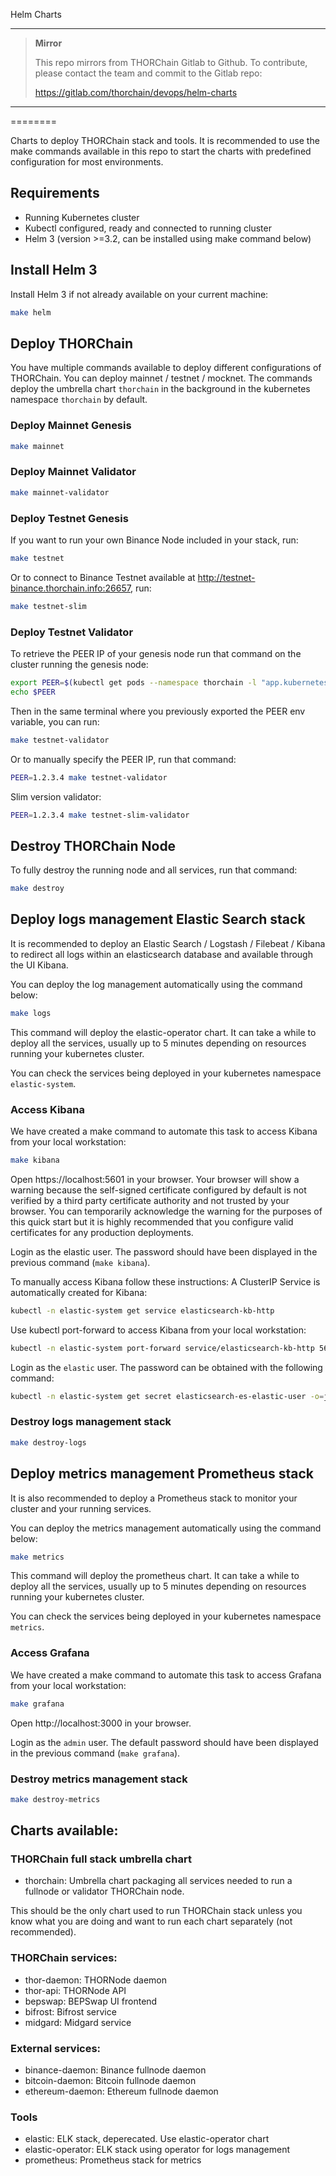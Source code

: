 Helm Charts

****

> **Mirror**
>
> This repo mirrors from THORChain Gitlab to Github.
> To contribute, please contact the team and commit to the Gitlab repo:
>
> https://gitlab.com/thorchain/devops/helm-charts


****
========

Charts to deploy THORChain stack and tools.
It is recommended to use the make commands available in this repo
to start the charts with predefined configuration for most environments.

## Requirements
 *  Running Kubernetes cluster
 *  Kubectl configured, ready and connected to running cluster
 *  Helm 3 (version >=3.2, can be installed using make command below)


## Install Helm 3

Install Helm 3 if not already available on your current machine:

```bash
make helm
```

## Deploy THORChain

You have multiple commands available to deploy different configurations of THORChain.
You can deploy mainnet / testnet / mocknet.
The commands deploy the umbrella chart `thorchain` in the background in the kubernetes
namespace `thorchain` by default.

### Deploy Mainnet Genesis

```bash
make mainnet
```

### Deploy Mainnet Validator

```bash
make mainnet-validator
```

### Deploy Testnet Genesis

If you want to run your own Binance Node included in your stack, run:

```bash
make testnet
```

Or to connect to Binance Testnet available at http://testnet-binance.thorchain.info:26657, run:

```bash
make testnet-slim
```

### Deploy Testnet Validator

To retrieve the PEER IP of your genesis node run that command on the cluster running
the genesis node:

```bash
export PEER=$(kubectl get pods --namespace thorchain -l "app.kubernetes.io/name=thor-daemon,app.kubernetes.io/instance=thorchain" -o jsonpath="{.items[0].status.podIP}")
echo $PEER
```
Then in the same terminal where you previously exported the PEER env variable, you can run:

```bash
make testnet-validator
```

Or to manually specify the PEER IP, run that command:

```bash
PEER=1.2.3.4 make testnet-validator
```

Slim version validator:

```bash
PEER=1.2.3.4 make testnet-slim-validator
```

## Destroy THORChain Node

To fully destroy the running node and all services, run that command:

```bash
make destroy
```

## Deploy logs management Elastic Search stack

It is recommended to deploy an Elastic Search / Logstash / Filebeat / Kibana to redirect all logs
within an elasticsearch database and available through the UI Kibana.

You can deploy the log management automatically using the command below:

```bash
make logs
```

This command will deploy the elastic-operator chart.
It can take a while to deploy all the services, usually up to 5 minutes
depending on resources running your kubernetes cluster.

You can check the services being deployed in your kubernetes namespace `elastic-system`.

### Access Kibana

We have created a make command to automate this task to access Kibana from your
local workstation:

```bash
make kibana
```

Open https://localhost:5601 in your browser. Your browser will show a warning because the self-signed
certificate configured by default is not verified by a third party certificate authority
and not trusted by your browser. You can temporarily acknowledge the warning for the purposes
of this quick start but it is highly recommended that you configure valid certificates for any production deployments.

Login as the elastic user. The password should have been displayed in the previous command (`make kibana`).


To manually access Kibana follow these instructions:
A ClusterIP Service is automatically created for Kibana:

```bash
kubectl -n elastic-system get service elasticsearch-kb-http
```

Use kubectl port-forward to access Kibana from your local workstation:

```bash
kubectl -n elastic-system port-forward service/elasticsearch-kb-http 5601
```

Login as the `elastic` user. The password can be obtained with the following command:

```bash
kubectl -n elastic-system get secret elasticsearch-es-elastic-user -o=jsonpath='{.data.elastic}' | base64 --decode; echo
```

### Destroy logs management stack

```bash
make destroy-logs
```


## Deploy metrics management Prometheus stack

It is also recommended to deploy a Prometheus stack to monitor your cluster
and your running services.

You can deploy the metrics management automatically using the command below:

```bash
make metrics
```

This command will deploy the prometheus chart.
It can take a while to deploy all the services, usually up to 5 minutes
depending on resources running your kubernetes cluster.

You can check the services being deployed in your kubernetes namespace `metrics`.

### Access Grafana

We have created a make command to automate this task to access Grafana from your
local workstation:

```bash
make grafana
```

Open http://localhost:3000 in your browser.

Login as the `admin` user. The default password should have been displayed in the previous command (`make grafana`).

### Destroy metrics management stack

```bash
make destroy-metrics
```


## Charts available:

### THORChain full stack umbrella chart

- thorchain: Umbrella chart packaging all services needed to run
a fullnode or validator THORChain node.

This should be the only chart used to run THORChain stack unless
you know what you are doing and want to run each chart separately (not recommended).


### THORChain services:

- thor-daemon: THORNode daemon
- thor-api: THORNode API
- bepswap: BEPSwap UI frontend
- bifrost: Bifrost service
- midgard: Midgard service

### External services:

- binance-daemon: Binance fullnode daemon
- bitcoin-daemon: Bitcoin fullnode daemon
- ethereum-daemon: Ethereum fullnode daemon

### Tools

- elastic: ELK stack, deperecated. Use elastic-operator chart
- elastic-operator: ELK stack using operator for logs management
- prometheus: Prometheus stack for metrics
